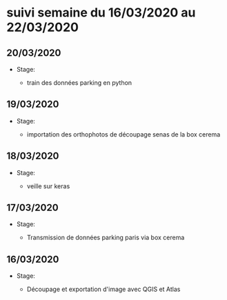# suivi semaine du 16/03/2020 au 22/03/2020

## 20/03/2020

* Stage:

  * train des données parking en python

## 19/03/2020

* Stage:

  * importation des orthophotos de découpage senas de la box cerema
  
## 18/03/2020

* Stage:

  * veille sur keras

## 17/03/2020

* Stage:

  * Transmission de données parking paris via box cerema

## 16/03/2020

* Stage:

  * Découpage et exportation d'image avec QGIS et Atlas